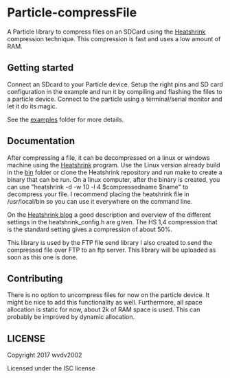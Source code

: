 # Particle-compressFile

A Particle library to compress files on an SDCard using the [Heatshrink](https://github.com/atomicobject/heatshrink) compression technique.
This compression is fast and uses a low amount of RAM.


## Getting started

Connect an SDcard to your Particle device. Setup the right pins and SD card configuration in the example and run it by compiling and flashing the files to a particle device.
Connect to the particle using a terminal/serial monitor and let it do its magic.

See the [examples](examples) folder for more details.

## Documentation

After compressing a file, it can be decompressed on a linux or windows machine using the [Heatshrink](https://github.com/atomicobject/heatshrink) program. Use the Linux version already build in the [bin](bin) folder or clone the Heatshrink repository and run make to create a binary that can be run. On a linux computer, after the binary is created, you can use "heatshrink -d -w 10 -l 4 $compressedname $name" to decompress your file. I recommend placing the heatshrink file in /usr/local/bin so you can use it everywhere on the command line. 

On the [Heatshrink blog](https://spin.atomicobject.com/2013/03/14/heatshrink-embedded-data-compression/) a good description and overview of the different settings in the heatshrink_config.h are given. The HS 1,4 compression that is the standard setting gives a compression of about 50%.


This library is used by the FTP file send library I also created to send the compressed file over FTP to an ftp server. This library will be uploaded as soon as this one is done.


## Contributing
There is no option to uncompress files for now on the particle device. It might be nice to add this functionality as well.
Furthermore, all space allocation is static for now, about 2k of RAM space is used. This can probably be improved by dynamic allocation.

## LICENSE
Copyright 2017 wvdv2002

Licensed under the ISC license

